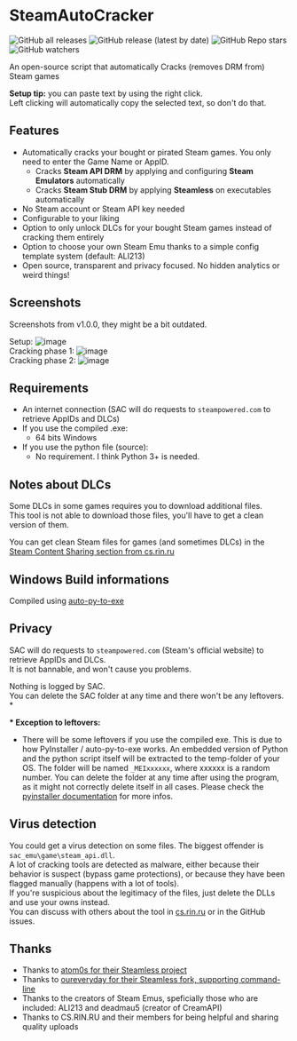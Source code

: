# SteamAutoCracker
![GitHub all releases](https://img.shields.io/github/downloads/BigBoiCJ/SteamAutoCracker/total?color=brightgreen&label=Total%20downloads)
![GitHub release (latest by date)](https://img.shields.io/github/downloads/BigBoiCJ/SteamAutoCracker/latest/total?color=green&label=Latest%20version%20downloads)
![GitHub Repo stars](https://img.shields.io/github/stars/BigBoiCJ/SteamAutoCracker?color=yellow&label=Stars)
![GitHub watchers](https://img.shields.io/github/watchers/BigBoiCJ/SteamAutoCracker?label=Watchers)

An open-source script that automatically Cracks (removes DRM from) Steam games

**Setup tip:** you can paste text by using the right click.\
Left clicking will automatically copy the selected text, so don't do that.

## Features
- Automatically cracks your bought or pirated Steam games. You only need to enter the Game Name or AppID.
  - Cracks **Steam API DRM** by applying and configuring **Steam Emulators** automatically
  - Cracks **Steam Stub DRM** by applying **Steamless** on executables automatically
- No Steam account or Steam API key needed
- Configurable to your liking
- Option to only unlock DLCs for your bought Steam games instead of cracking them entirely
- Option to choose your own Steam Emu thanks to a simple config template system (default: ALI213)
- Open source, transparent and privacy focused. No hidden analytics or weird things!

## Screenshots
Screenshots from v1.0.0, they might be a bit outdated.

Setup:
![image](https://user-images.githubusercontent.com/101492671/158049430-d1d7f352-4060-4266-bd9a-5e022c365a29.png)\
Cracking phase 1:
![image](https://user-images.githubusercontent.com/101492671/158049508-20a821c0-22cd-46fe-b6ee-1ef4551cbfc7.png)\
Cracking phase 2:
![image](https://user-images.githubusercontent.com/101492671/158049553-5b41d992-d144-4851-b6cb-ed3eeb528b82.png)

## Requirements
- An internet connection (SAC will do requests to `steampowered.com` to retrieve AppIDs and DLCs)
- If you use the compiled .exe:
  - 64 bits Windows
- If you use the python file (source):
  - No requirement. I think Python 3+ is needed.

## Notes about DLCs
Some DLCs in some games requires you to download additional files.\
This tool is not able to download those files, you'll have to get a clean version of them.

You can get clean Steam files for games (and sometimes DLCs) in the [Steam Content Sharing section from cs.rin.ru](https://cs.rin.ru/forum/viewforum.php?f=22)

## Windows Build informations
Compiled using [auto-py-to-exe](https://pypi.org/project/auto-py-to-exe/)

## Privacy
SAC will do requests to `steampowered.com` (Steam's official website) to retrieve AppIDs and DLCs.\
It is not bannable, and won't cause you problems.

Nothing is logged by SAC.\
You can delete the SAC folder at any time and there won't be any leftovers. *

__* Exception to leftovers:__
- There will be some leftovers if you use the compiled exe. This is due to how PyInstaller / auto-py-to-exe works. An embedded version of Python and the python script itself will be extracted to the temp-folder of your OS. The folder will be named `_MEIxxxxxx`, where xxxxxx is a random number. You can delete the folder at any time after using the program, as it might not correctly delete itself in all cases. Please check the [pyinstaller documentation](https://pyinstaller.org/en/stable/operating-mode.html#how-the-one-file-program-works) for more infos.

## Virus detection
You could get a virus detection on some files. The biggest offender is `sac_emu\game\steam_api.dll`.\
A lot of cracking tools are detected as malware, either because their behavior is suspect (bypass game protections), or because they have been flagged manually (happens with a lot of tools).\
If you're suspicious about the legitimacy of the files, just delete the DLLs and use your owns instead.\
You can discuss with others about the tool in [cs.rin.ru](https://cs.rin.ru/forum/viewtopic.php?f=10&t=120610) or in the GitHub issues.

## Thanks
- Thanks to [atom0s for their Steamless project](https://github.com/atom0s/Steamless)
- Thanks to [oureveryday for their Steamless fork, supporting command-line](https://github.com/oureveryday/Steamless_CLI)
- Thanks to the creators of Steam Emus, speficially those who are included: ALI213 and deadmau5 (creator of CreamAPI)
- Thanks to CS.RIN.RU and their members for being helpful and sharing quality uploads
